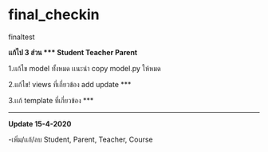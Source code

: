 # final_checkin
finaltest



<b>เเก้ไป 3 ส่วน *** Student Teacher Parent</b>

1.เเก้ไข model ทั้งหมด เเนะนำ copy model.py ให้หมด

2.แก้ไข! views ที่เกี่ยวข้อง add update  ***

3.เเก้ template   ที่เกี่ยวข้อง ***

------------------------------------------------------
 
 <b>Update 15-4-2020</b>
 
 -เพิ่ม/เเก้/ลบ Student, Parent, Teacher, Course
 
  
 
